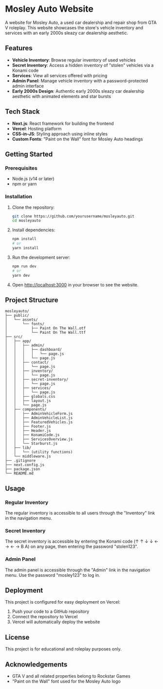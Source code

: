 # Mosley Auto Website

A website for Mosley Auto, a used car dealership and repair shop from GTA V roleplay. This website showcases the store's vehicle inventory and services with an early 2000s sleazy car dealership aesthetic.

## Features

- **Vehicle Inventory**: Browse regular inventory of used vehicles
- **Secret Inventory**: Access a hidden inventory of "stolen" vehicles via a Konami code
- **Services**: View all services offered with pricing
- **Admin Panel**: Manage vehicle inventory with a password-protected admin interface
- **Early 2000s Design**: Authentic early 2000s sleazy car dealership aesthetic with animated elements and star bursts

## Tech Stack

- **Next.js**: React framework for building the frontend
- **Vercel**: Hosting platform
- **CSS-in-JS**: Styling approach using inline styles
- **Custom Fonts**: "Paint on the Wall" font for Mosley Auto headings

## Getting Started

### Prerequisites

- Node.js (v14 or later)
- npm or yarn

### Installation

1. Clone the repository:
   ```bash
   git clone https://github.com/yourusername/mosleyauto.git
   cd mosleyauto
   ```

2. Install dependencies:
   ```bash
   npm install
   # or
   yarn install
   ```

3. Run the development server:
   ```bash
   npm run dev
   # or
   yarn dev
   ```

4. Open [http://localhost:3000](http://localhost:3000) in your browser to see the website.

## Project Structure

```
mosleyauto/
├── public/
│   └── assets/
│       └── fonts/
│           ├── Paint On The Wall.otf
│           └── Paint On The Wall.ttf
├── src/
│   ├── app/
│   │   ├── admin/
│   │   │   ├── dashboard/
│   │   │   │   └── page.js
│   │   │   └── page.js
│   │   ├── contact/
│   │   │   └── page.js
│   │   ├── inventory/
│   │   │   └── page.js
│   │   ├── secret-inventory/
│   │   │   └── page.js
│   │   ├── services/
│   │   │   └── page.js
│   │   ├── globals.css
│   │   ├── layout.js
│   │   └── page.js
│   ├── components/
│   │   ├── AdminVehicleForm.js
│   │   ├── AdminVehicleList.js
│   │   ├── FeaturedVehicles.js
│   │   ├── Footer.js
│   │   ├── Header.js
│   │   ├── KonamiCode.js
│   │   ├── ServicesOverview.js
│   │   └── Starburst.js
│   ├── lib/
│   │   └── (utility functions)
│   └── middleware.js
├── .gitignore
├── next.config.js
├── package.json
└── README.md
```

## Usage

### Regular Inventory

The regular inventory is accessible to all users through the "Inventory" link in the navigation menu.

### Secret Inventory

The secret inventory is accessible by entering the Konami code (↑ ↑ ↓ ↓ ← → ← → B A) on any page, then entering the password "stolen123".

### Admin Panel

The admin panel is accessible through the "Admin" link in the navigation menu. Use the password "mosley123" to log in.

## Deployment

This project is configured for easy deployment on Vercel:

1. Push your code to a GitHub repository
2. Connect the repository to Vercel
3. Vercel will automatically deploy the website

## License

This project is for educational and roleplay purposes only.

## Acknowledgements

- GTA V and all related properties belong to Rockstar Games
- "Paint on the Wall" font used for the Mosley Auto logo